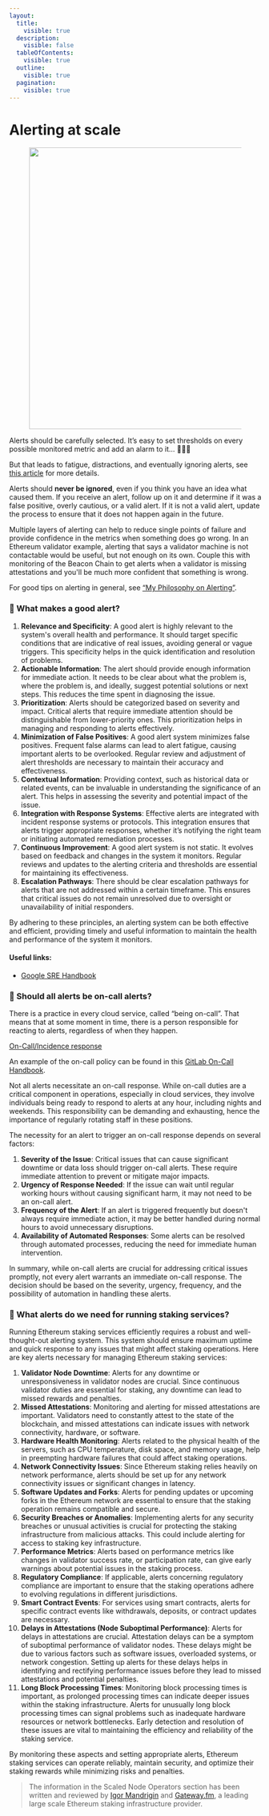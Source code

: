 ```yaml
---
layout:
  title:
    visible: true
  description:
    visible: false
  tableOfContents:
    visible: true
  outline:
    visible: true
  pagination:
    visible: true
---
```


# Alerting at scale

<figure><img src="/assets/img/gitbook/image (105).png" alt="" width="563"><figcaption></figcaption></figure>

Alerts should be carefully selected. It’s easy to set thresholds on every possible monitored metric and add an alarm to it... 🚨🚨🚨

But that leads to fatigue, distractions, and eventually ignoring alerts, see [this article](https://www.atlassian.com/incident-management/on-call/alert-fatigue) for more details.

Alerts should **never be ignored**, even if you think you have an idea what caused them. If you receive an alert, follow up on it and determine if it was a false positive, overly cautious, or a valid alert. If it is not a valid alert, update the process to ensure that it does not happen again in the future.

Multiple layers of alerting can help to reduce single points of failure and provide confidence in the metrics when something does go wrong. In an Ethereum validator example, alerting that says a validator machine is not contactable would be useful, but not enough on its own. Couple this with monitoring of the Beacon Chain to get alerts when a validator is missing attestations and you'll be much more confident that something is wrong.

For good tips on alerting in general, see [“My Philosophy on Alerting”](https://docs.google.com/document/d/199PqyG3UsyXlwieHaqbGiWVa8eMWi8zzAn0YfcApr8Q/edit).

### 🚨 What makes a good alert?

1. **Relevance and Specificity**: A good alert is highly relevant to the system's overall health and performance. It should target specific conditions that are indicative of real issues, avoiding general or vague triggers. This specificity helps in the quick identification and resolution of problems.
2. **Actionable Information**: The alert should provide enough information for immediate action. It needs to be clear about what the problem is, where the problem is, and ideally, suggest potential solutions or next steps. This reduces the time spent in diagnosing the issue.
3. **Prioritization**: Alerts should be categorized based on severity and impact. Critical alerts that require immediate attention should be distinguishable from lower-priority ones. This prioritization helps in managing and responding to alerts effectively.
4. **Minimization of False Positives**: A good alert system minimizes false positives. Frequent false alarms can lead to alert fatigue, causing important alerts to be overlooked. Regular review and adjustment of alert thresholds are necessary to maintain their accuracy and effectiveness.
5. **Contextual Information**: Providing context, such as historical data or related events, can be invaluable in understanding the significance of an alert. This helps in assessing the severity and potential impact of the issue.
6. **Integration with Response Systems**: Effective alerts are integrated with incident response systems or protocols. This integration ensures that alerts trigger appropriate responses, whether it’s notifying the right team or initiating automated remediation processes.
7. **Continuous Improvement**: A good alert system is not static. It evolves based on feedback and changes in the system it monitors. Regular reviews and updates to the alerting criteria and thresholds are essential for maintaining its effectiveness.
8. **Escalation Pathways**: There should be clear escalation pathways for alerts that are not addressed within a certain timeframe. This ensures that critical issues do not remain unresolved due to oversight or unavailability of initial responders.

By adhering to these principles, an alerting system can be both effective and efficient, providing timely and useful information to maintain the health and performance of the system it monitors.

#### Useful links:

* [Google SRE Handbook](https://sre.google/sre-book/table-of-contents/)

### 🤔 Should all alerts be on-call alerts?

There is a practice in every cloud service, called “being on-call”. That means that at some moment in time, there is a person responsible for reacting to alerts, regardless of when they happen.

<div class="grid">
  <a href="../../scaled-node-operators/on-call-incidence-response" class="card local">On-Call/Incidence response</a>
</div>

An example of the on-call policy can be found in this [GitLab On-Call Handbook](https://about.gitlab.com/handbook/on-call/).

Not all alerts necessitate an on-call response. While on-call duties are a critical component in operations, especially in cloud services, they involve individuals being ready to respond to alerts at any hour, including nights and weekends. This responsibility can be demanding and exhausting, hence the importance of regularly rotating staff in these positions.

The necessity for an alert to trigger an on-call response depends on several factors:

1. **Severity of the Issue**: Critical issues that can cause significant downtime or data loss should trigger on-call alerts. These require immediate attention to prevent or mitigate major impacts.
2. **Urgency of Response Needed**: If the issue can wait until regular working hours without causing significant harm, it may not need to be an on-call alert.
3. **Frequency of the Alert**: If an alert is triggered frequently but doesn't always require immediate action, it may be better handled during normal hours to avoid unnecessary disruptions.
4. **Availability of Automated Responses**: Some alerts can be resolved through automated processes, reducing the need for immediate human intervention.

In summary, while on-call alerts are crucial for addressing critical issues promptly, not every alert warrants an immediate on-call response. The decision should be based on the severity, urgency, frequency, and the possibility of automation in handling these alerts.

### 🔔 What alerts do we need for running staking services?

Running Ethereum staking services efficiently requires a robust and well-thought-out alerting system. This system should ensure maximum uptime and quick response to any issues that might affect staking operations. Here are key alerts necessary for managing Ethereum staking services:

1. **Validator Node Downtime**: Alerts for any downtime or unresponsiveness in validator nodes are crucial. Since continuous validator duties are essential for staking, any downtime can lead to missed rewards and penalties.
2. **Missed Attestations**: Monitoring and alerting for missed attestations are important. Validators need to constantly attest to the state of the blockchain, and missed attestations can indicate issues with network connectivity, hardware, or software.
3. **Hardware Health Monitoring**: Alerts related to the physical health of the servers, such as CPU temperature, disk space, and memory usage, help in preempting hardware failures that could affect staking operations.
4. **Network Connectivity Issues**: Since Ethereum staking relies heavily on network performance, alerts should be set up for any network connectivity issues or significant changes in latency.
5. **Software Updates and Forks**: Alerts for pending updates or upcoming forks in the Ethereum network are essential to ensure that the staking operation remains compatible and secure.
6. **Security Breaches or Anomalies**: Implementing alerts for any security breaches or unusual activities is crucial for protecting the staking infrastructure from malicious attacks. This could include alerting for access to staking key infrastructure.
7. **Performance Metrics**: Alerts based on performance metrics like changes in validator success rate, or participation rate, can give early warnings about potential issues in the staking process.
8. **Regulatory Compliance**: If applicable, alerts concerning regulatory compliance are important to ensure that the staking operations adhere to evolving regulations in different jurisdictions.
9. **Smart Contract Events**: For services using smart contracts, alerts for specific contract events like withdrawals, deposits, or contract updates are necessary.
10. **Delays in Attestations (Node Suboptimal Performance)**: Alerts for delays in attestations are crucial. Attestation delays can be a symptom of suboptimal performance of validator nodes. These delays might be due to various factors such as software issues, overloaded systems, or network congestion. Setting up alerts for these delays helps in identifying and rectifying performance issues before they lead to missed attestations and potential penalties.
11. **Long Block Processing Times**: Monitoring block processing times is important, as prolonged processing times can indicate deeper issues within the staking infrastructure. Alerts for unusually long block processing times can signal problems such as inadequate hardware resources or network bottlenecks. Early detection and resolution of these issues are vital to maintaining the efficiency and reliability of the staking service.

By monitoring these aspects and setting appropriate alerts, Ethereum staking services can operate reliably, maintain security, and optimize their staking rewards while minimizing risks and penalties.

> <img src="/assets/img/gitbook/image (108).png" alt="" data-size="line">The information in the Scaled Node Operators section has been written and reviewed by [Igor Mandrigin](https://x.com/mandrigin) and [Gateway.fm](https://gateway.fm), a leading large scale Ethereum staking infrastructure provider.
